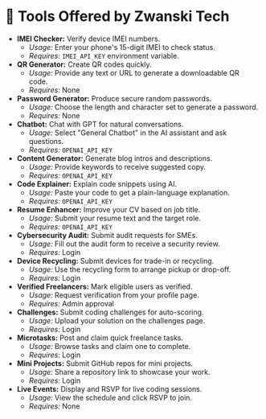 # 🧰 Tools Offered by Zwanski Tech

- **IMEI Checker:** Verify device IMEI numbers.
  - *Usage:* Enter your phone's 15-digit IMEI to check status.
  - *Requires:* `IMEI_API_KEY` environment variable.
- **QR Generator:** Create QR codes quickly.
  - *Usage:* Provide any text or URL to generate a downloadable QR code.
  - *Requires:* None
- **Password Generator:** Produce secure random passwords.
  - *Usage:* Choose the length and character set to generate a password.
  - *Requires:* None
- **Chatbot:** Chat with GPT for natural conversations.
  - *Usage:* Select "General Chatbot" in the AI assistant and ask questions.
  - *Requires:* `OPENAI_API_KEY`
- **Content Generator:** Generate blog intros and descriptions.
  - *Usage:* Provide keywords to receive suggested copy.
  - *Requires:* `OPENAI_API_KEY`
- **Code Explainer:** Explain code snippets using AI.
  - *Usage:* Paste your code to get a plain-language explanation.
  - *Requires:* `OPENAI_API_KEY`
- **Resume Enhancer:** Improve your CV based on job title.
  - *Usage:* Submit your resume text and the target role.
  - *Requires:* `OPENAI_API_KEY`
- **Cybersecurity Audit:** Submit audit requests for SMEs.
  - *Usage:* Fill out the audit form to receive a security review.
  - *Requires:* Login
- **Device Recycling:** Submit devices for trade-in or recycling.
  - *Usage:* Use the recycling form to arrange pickup or drop-off.
  - *Requires:* Login
- **Verified Freelancers:** Mark eligible users as verified.
  - *Usage:* Request verification from your profile page.
  - *Requires:* Admin approval
- **Challenges:** Submit coding challenges for auto-scoring.
  - *Usage:* Upload your solution on the challenges page.
  - *Requires:* Login
- **Microtasks:** Post and claim quick freelance tasks.
  - *Usage:* Browse tasks and claim one to complete.
  - *Requires:* Login
- **Mini Projects:** Submit GitHub repos for mini projects.
  - *Usage:* Share a repository link to showcase your work.
  - *Requires:* Login
- **Live Events:** Display and RSVP for live coding sessions.
  - *Usage:* View the schedule and click RSVP to join.
  - *Requires:* None
